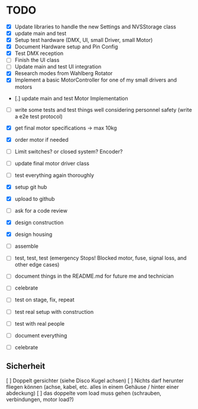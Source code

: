 # TODO

- [x] Update libraries to handle the new Settings and NVSStorage class
- [x] update main and test
- [x] Setup test hardware (DMX, UI, small Driver, small Motor)
- [x] Document Hardware setup and Pin Config
- [x] Test DMX reception
- [ ] Finish the UI class
- [ ] Update main and test UI integration
- [x] Research modes from Wahlberg Rotator
- [x] Implement a basic MotorController for one of my small drivers and motors
- [.] update main and test Motor Implementation
- [ ] write some tests and test things well considering personnel safety (write a e2e test protocol)

- [x] get final motor specifications -> max 10kg
- [x] order motor if needed
- [ ] Limit switches? or closed system? Encoder?
- [ ] update final motor driver class
- [ ] test everything again thoroughly
- [x] setup git hub
- [x] upload to github
- [ ] ask for a code review

- [x] design construction
- [x] design housing
- [ ] assemble
- [ ] test, test, test (emergency Stops! Blocked motor, fuse, signal loss, and other edge cases)
- [ ] document things in the README.md for future me and technician
- [ ] celebrate

- [ ] test on stage, fix, repeat
- [ ] test real setup with construction
- [ ] test with real people
- [ ] document everything
- [ ] celebrate

## Sicherheit

[ ] Doppelt gersichter (siehe Disco Kugel achsen)
[ ] Nichts darf herunter fliegen können (achse, kabel, etc. alles in einem Gehäuse / hinter einer abdeckung)
[ ] das doppelte vom load muss gehen (schrauben, verbindungen, motor load?)


